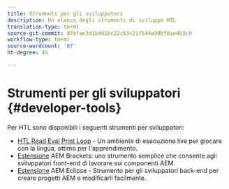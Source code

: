 ```yaml
---
title: Strumenti per gli sviluppatori
description: Un elenco degli strumenti di sviluppo HTL
translation-type: tm+mt
source-git-commit: d7efae3d1b4d1bc22c63c21f544a99bf0ae4b3c9
workflow-type: tm+mt
source-wordcount: '87'
ht-degree: 4%

---
```



# Strumenti per gli sviluppatori {#developer-tools}

Per HTL sono disponibili i seguenti strumenti per sviluppatori:

* [HTL Read Eval Print Loop](https://github.com/Adobe-Marketing-Cloud/aem-htl-repl) - Un ambiente di esecuzione live per giocare con la lingua, ottimo per l&#39;apprendimento.
* [Estensione](https://docs.adobe.com/content/help/en/experience-manager-65/developing/devtools/aem-brackets.html) AEM Brackets: uno strumento semplice che consente agli sviluppatori front-end di lavorare sui componenti AEM.
* [Estensione](https://docs.adobe.com/content/help/en/experience-manager-65/developing/devtools/aem-eclipse.html) AEM Eclipse - Strumento per gli sviluppatori back-end per creare progetti AEM e modificarli facilmente.
